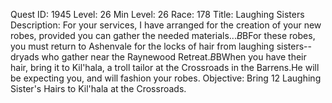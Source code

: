 Quest ID: 1945
Level: 26
Min Level: 26
Race: 178
Title: Laughing Sisters
Description: For your services, I have arranged for the creation of your new robes, provided you can gather the needed materials...$B$BFor these robes, you must return to Ashenvale for the locks of hair from laughing sisters--dryads who gather near the Raynewood Retreat.$B$BWhen you have their hair, bring it to Kil'hala, a troll tailor at the Crossroads in the Barrens.He will be expecting you, and will fashion your robes.
Objective: Bring 12 Laughing Sister's Hairs to Kil'hala at the Crossroads.
